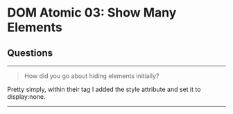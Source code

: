 # DOM Atomic 03: Show Many Elements

## Questions

---

> How did you go about hiding elements initially?

Pretty simply, within their tag I added the style attribute and set it to display:none.

---